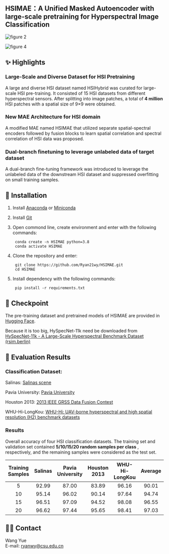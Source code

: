 ## HSIMAE：A Unified Masked Autoencoder with large-scale pretraining for Hyperspectral Image Classification

![figure 2](https://github.com/Ryan21wy/HSIMAE/assets/81405754/d1a7e493-0390-45c2-8cdb-0c25fe771451)

![figure 4](https://github.com/Ryan21wy/HSIMAE/assets/81405754/489bb410-0ada-44af-ab77-4d0626ed9669)

## ✨ Highlights
### Large-Scale and Diverse Dataset for HSI Pretraining
A large and diverse HSI dataset named HSIHybrid was curated for large-scale HSI pre-training. It consisted of 15 HSI datasets from different hyperspectral sensors. After splitting into image patches, a total of **4 million** HSI patches with a spatial size of 9×9 were obtained.

### New MAE Architecture for HSI domain
A modified MAE named HSIMAE that utilized separate spatial-spectral encoders followed by fusion blocks to learn spatial correlation and spectral correlation of HSI data was proposed.

### Dual-branch finetuning to leverage unlabeled data of target dataset
A dual-branch fine-tuning framework was introduced to leverage the unlabeled data of the downstream HSI dataset and suppressed overfitting on small training samples.

## 🔨 Installation
  
1. Install [Anaconda](https://www.anaconda.com/) or [Miniconda](https://docs.conda.io/en/latest/miniconda.html)   
2. Install [Git](https://git-scm.com/downloads)  
4. Open commond line, create environment and enter with the following commands:  

        conda create -n HSIMAE python=3.8
        conda activate HSIMAE

5. Clone the repository and enter:  

        git clone https://github.com/Ryan21wy/HSIMAE.git
        cd HSIMAE

6. Install dependency with the following commands:
        
        pip install -r requirements.txt

## 🚀 Checkpoint

The pre-training dataset and pretrained models of HSIMAE are provided in [Hugging Face](https://huggingface.co/RyanWy/HSIMAE).

Because it is too big, HySpecNet-11k need be downloaded from [HySpecNet-11k - A Large-Scale Hyperspectral Benchmark Dataset (rsim.berlin)](https://hyspecnet.rsim.berlin/)

## 🧐 Evaluation Results

### Classification Dataset:
Salinas: [Salinas scene](https://www.ehu.eus/ccwintco/index.php/Hyperspectral_Remote_Sensing_Scenes#Salinas_scene)

Pavia University: [Pavia University](https://www.ehu.eus/ccwintco/index.php/Hyperspectral_Remote_Sensing_Scenes#Pavia_Centre_and_University)

Houston 2013: [2013 IEEE GRSS Data Fusion Contest](https://hyperspectral.ee.uh.edu/?page_id=459)

WHU-Hi-LongKou: [WHU-Hi: UAV-borne hyperspectral and high spatial resolution (H2) benchmark datasets](http://rsidea.whu.edu.cn/resource_WHUHi_sharing.htm)

### Results

Overall accuracy of four HSI classification datasets. The training set and validation set contained **5/10/15/20 random samples per class** , respectively, and the remaining samples were considered as the test set.

|Training Samples|Salinas|Pavia University|Houston 2013|WHU-Hi-LongKou|Average|
|:---:|:---:|:---:|:---:|:---:|:---:|
|5|92.99|87.00|83.89|96.16|90.01|
|10|95.14|96.02|90.14|97.64|94.74|
|15|96.51|97.09|94.52|98.08|96.55|
|20|96.62|97.44|95.65|98.41|97.03|

## 🧑‍💻 Contact

Wang Yue   
E-mail: ryanwy@csu.edu.cn 
